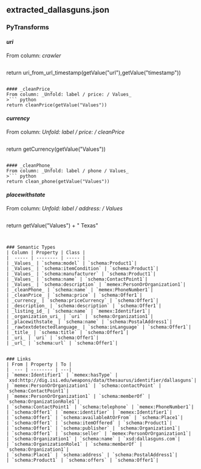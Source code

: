 ## extracted_dallasguns.json

### PyTransforms
#### _uri_
From column: _crawler_
>``` python
return uri_from_url_timestamp(getValue("url"),getValue("timestamp"))
```

#### _cleanPrice_
From column: _Unfold: label / price: / Values_
>``` python
return cleanPrice(getValue("Values"))
```

#### _currency_
From column: _Unfold: label / price: / cleanPrice_
>``` python
return getCurrency(getValue("Values"))
```

#### _cleanPhone_
From column: _Unfold: label / phone / Values_
>``` python
return clean_phone(getValue("Values"))
```

#### _placewithstate_
From column: _Unfold: label / address: / Values_
>``` python
return getValue("Values") + " Texas"
```


### Semantic Types
| Column | Property | Class |
|  ----- | -------- | ----- |
| _Values_ | `schema:model` | `schema:Product1`|
| _Values_ | `schema:itemCondition` | `schema:Product1`|
| _Values_ | `schema:manufacturer` | `schema:Product1`|
| _Values_ | `schema:name` | `schema:ContactPoint1`|
| _Values_ | `schema:description` | `memex:PersonOrOrganization1`|
| _cleanPhone_ | `schema:name` | `memex:PhoneNumber1`|
| _cleanPrice_ | `schema:price` | `schema:Offer1`|
| _currency_ | `schema:priceCurrency` | `schema:Offer1`|
| _description_ | `schema:description` | `schema:Offer1`|
| _listing_id_ | `schema:name` | `memex:Identifier1`|
| _organization_uri_ | `uri` | `schema:Organization1`|
| _placewithstate_ | `schema:name` | `schema:PostalAddress1`|
| _rawtextdetectedlanguage_ | `schema:inLanguage` | `schema:Offer1`|
| _title_ | `schema:title` | `schema:Offer1`|
| _uri_ | `uri` | `schema:Offer1`|
| _url_ | `schema:url` | `schema:Offer1`|


### Links
| From | Property | To |
|  --- | -------- | ---|
| `memex:Identifier1` | `memex:hasType` | `xsd:http://dig.isi.edu/weapons/data/thesaurus/identifier/dallasguns`|
| `memex:PersonOrOrganization1` | `schema:contactPoint` | `schema:ContactPoint1`|
| `memex:PersonOrOrganization1` | `schema:memberOf` | `schema:OrganizationRole1`|
| `schema:ContactPoint1` | `schema:telephone` | `memex:PhoneNumber1`|
| `schema:Offer1` | `memex:identifier` | `memex:Identifier1`|
| `schema:Offer1` | `schema:availableAtOrFrom` | `schema:Place1`|
| `schema:Offer1` | `schema:itemOffered` | `schema:Product1`|
| `schema:Offer1` | `schema:publisher` | `schema:Organization1`|
| `schema:Offer1` | `schema:seller` | `memex:PersonOrOrganization1`|
| `schema:Organization1` | `schema:name` | `xsd:dallasguns.com`|
| `schema:OrganizationRole1` | `schema:memberOf` | `schema:Organization1`|
| `schema:Place1` | `schema:address` | `schema:PostalAddress1`|
| `schema:Product1` | `schema:offers` | `schema:Offer1`|

